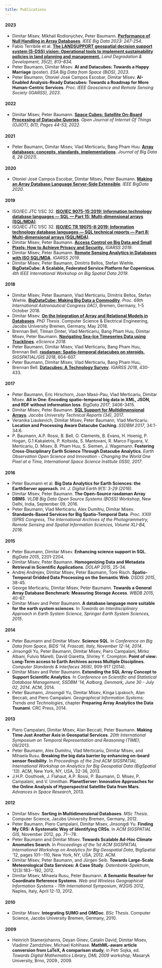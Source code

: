 ```yaml
---
title: Publications
---
```


#### 2023

- Dimitar Misev, Mikhail Rodionychev, Peter Baumann. [**Performance of Null Handling in Array Databases**](https://ieeexplore.ieee.org/document/10386100). *IEEE Big Data 2023: 247-254*.
- Fabio Terribile et al. [**The LANDSUPPORT geospatial decision support system (S-DSS) vision: Operational tools to implement sustainability policies in land planning and management.**](https://doi.org/10.1002/ldr.4954) *Land Degradation & Development, 35(2), 813–834.*
- Peter Baumann, Dimitar Misev. **AI and Datacubes: Towards a Happy Marriage** (poster). *ESA Big Data from Space (BiDS), 2023*.
- Peter Baumann, Otoniel José Campos Escobar, Dimitar Misev. **AI-Enabled Analysis-Ready Datacubes: Towards a Roadmap for More Human-Centric Services**. *Proc. IEEE Geoscience and Remote Sensing Society (IGARSS), 2023*.

#### 2022

- Dimitar Misev, Peter Baumann. [**Space Cubes: Satellite On-Board Processing of Datacube Queries**](https://www.ronpub.com/ojiot/OJIOT_2022v8i1n05_Misev.html). *Open Journal of Internet Of Things (OJIOT), 8(1), Pages 44-53, 2022*.

#### 2021

- Peter Baumann, Dimitar Misev, Vlad Merticariu, Bang Pham Huu. [**Array databases: concepts, standards, implementations**](https://journalofbigdata.springeropen.com/articles/10.1186/s40537-020-00399-2). *Journal of Big Data 8, 28 (2021)*.

#### 2020

- Otoniel José Campos Escobar, Dimitar Misev, Peter Baumann. [**Making an Array Database Language Server-Side Extensible**](https://ieeexplore.ieee.org/document/9378108/). *IEEE BigData 2020*.

#### 2019

- ISO/IEC JTC 1/SC 32. [**ISO/IEC 9075-15:2019: Information technology database languages &mdash; SQL &mdash; Part 15: Multi-dimensional arrays (SQL/MDA)**](https://www.iso.org/standard/67382.html).
- ISO/IEC JTC 1/SC 32. [**ISO/IEC TR 19075-8:2019: Information technology database languages &mdash; SQL technical reports &mdash; Part 8: Multi-dimensional arrays (SQL/MDA)**](https://www.iso.org/standard/69777.html).
- Dimitar Misev, Peter Baumann. [**Access Control on Big Data and Small Pixels: How to Achieve Privacy and Security.**](https://ieeexplore.ieee.org/document/8898179) *IGARSS 2019*.
- Dimitar Misev, Peter Baumann. [**Remote Sensing Analytics in Databases with ISO SQL/MDA**](https://ieeexplore.ieee.org/document/8898179). *IGARSS 2019*.
- Dimitar Misev, Peter Baumann, Dimitris Bellos, Stefan Wiehle. **BigDataCube: A Scalable, Federated Service Platform for Copernicus**. *4th IEEE International Workshop on Big Spatial Data 2019*.

#### 2018

- Dimitar Misev, Peter Baumann, Vlad Merticariu, Dimitris Bellos, Stefan Wiehle. [**BigDataCube: Making Big Data a Commodity**](https://iafastro.directory/iac/archive/browse/IAC-18/B1/4/44924/). *Proc. 69th International Astronautical Congress (IAC)*, Bremen, Germany, 1-5 October 2018.
- Dimitar Misev. [**On the Integration of Array and Relational Models in Databases**](http://nbn-resolving.org/urn:nbn:de:gbv:579-opus-1008050). *PhD Thesis*. Computer Science & Electrical Engineering, Jacobs University Bremen, Germany, May 2018.
- Brennan Bell, Tilman Dinter, Vlad Merticariu, Bang Pham Huu, Dimitar Misev, Peter Baumann. [**Navigating Sea-Ice Timeseries Data using Tracklines**](https://doi.org/10.1109/eScience.2018.00115). *eScience 2018*.
- Peter Baumann, Dimitar Misev, Vlad Merticariu, Bang Pham Huu, Brennan Bell. [**rasdaman: Spatio-temporal datacubes on steroids.**](https://doi.org/10.1145/3274895.3274988) *SIGSPATIAL/GIS 2018*, 604-607.
- Peter Baumann, Dimitar Misev, Vlad Merticariu, Bang Pham Huu, Brennan Bell. [**Datacubes: A Technology Survey**](https://www.doi.org/10.1109/IGARSS.2018.8518920). *IGARSS 2018*, 430-433.

#### 2017

- Peter Baumann, Eric Hirschorn, Joan Masó-Pau, Vlad Merticariu, Dimitar Misev. **All in One: Encoding spatio-temporal big data in XML, JSON, and RDF without information loss**. *BigData 2017*, 3406-3415.
- Dimitar Misev, Peter Baumann. [**SQL Support for Multidimensional Arrays**](http://nbn-resolving.org/urn:nbn:de:gbv:579-opus-1007237). *Jacobs University Technical Reports (34)*, 2017.
- Veranika Liaukevich, Dimitar Misev, Peter Baumann, Vlad Merticariu. **Location and Processing Aware Datacube Caching**. *SSDBM 2017*, 34:1-34:6.
- P. Baumann, A.P. Rossi, B. Bell, O. Clements, B. Evans, H. Hoenig, P. Hogan, G.1 Kakaletris, P. Koltsida, S. Mantovani, R. Marco Figuera, V. Merticariu, D. Misev, B. Pham Huu, S. Siemen, J. Wagemann. **Fostering Cross-Disciplinary Earth Science Through Datacube Analytics**. *Earth Observation Open Science and Innovation - Changing the World One Pixel at a Time, International Space Science Institute (ISSI), 2017*.

#### 2016

- Peter Baumann et al. **Big Data Analytics for Earth Sciences: the EarthServer approach**. *Int. J. Digital Earth 9(1): 3-29 (2016)*.
- Dimitar Misev, Peter Baumann. **The Open-Source rasdaman Array DBMS**. *VLDB Big Data Open Source Systems (BOSS) Workshop*, New Delhi, India, September 09, 2016.
- Peter Baumann, Vlad Merticariu, Alex Dumitru, Dimitar Misev. **Standards-Based Services for Big Spatio-Temporal Data**. *Proc. XXIII ISPRS Congress, The International Archives of the Photogrammetry, Remote Sensing and Spatial Information Sciences, Volume XLI-B4, 2016.*

#### 2015

- Peter Baumann, Dimitar Misev. **Enhancing science support in SQL**. *BigData 2015*, 2201-2204.
- Dimitar Misev, Peter Baumann. **Homogenizing Data and Metadata Retrieval in Scientific Applications**. *DOLAP 2015*, 25-34.
- Andrej Andrejev, Dimitar Misev, Peter Baumann, Tore Risch. **Spatio-Temporal Gridded Data Processing on the Semantic Web**. *DSDIS 2015*, 38-45.
- George Merticariu, Dimitar Misev, Peter Baumann. **Towards a General Array Database Benchmark: Measuring Storage Access**. *WBDB 2015*, 40-67.
- Dimitar Misev and Peter Baumann. **A database language more suitable for the earth system sciences**. In *Towards an Interdisciplinary Approach in Earth System Science, Springer Earth System Sciences, 2015*.

#### 2014

- Peter Baumann and Dimitar Misev. **Science SQL**. In *Conference on Big Data from Space, BiDS '14, Frascati, Italy, November 12-14, 2014*.
- Jinsongdi Yu, Peter Baumann, Dimitar Misev, Piero Campalani, Mirko Albani, Fulvio Marelli, David Giaretta, Shirley Y. Crompton.
**Point of view: Long-Term access to Earth Archives across Multiple Disciplines**. *Computer Standards & Interfaces 36(6)*, 909-917 (2014).
- Dimitar Misev and Peter Baumann. **Extending the SQL Array Concept to Support Scientific Analytics**. In *Conference on Scientific and Statistical Database Management, SSDBM '14, Aalborg, Denmark, June 30 - July 02, 2014*. ACM, 2014.
- Peter Baumann, Jinsongdi Yu, Dimitar Misev, Kinga Lipskoch, Alan Beccati, and Piero Campalani. *Geographical Information Systems: Trends and Technologies*, chapter **Preparing Array Analytics the Data Tsunami**. CRC Press, 2014.

#### 2013

- Piero Campalani, Dimitar Misev, Alan Beccati, Peter Baumann. **Making Time Just Another Axis in Geospatial Services**. *20th International Symposium on Temporal Representation and Reasoning (TIME)*; 09/2013.
- Peter Baumann, Alex Dumitru, Vlad Merticariu, Dimitar Misev, and Mihaela Rusu. **Breaking the big data barrier by enhancing on-board sensor flexibility**. In *Proceedings of the 2nd ACM SIGSPATIAL International Workshop on Analytics for Big Geospatial Data (BigSpatial '13)*. ACM, New York, NY, USA, 32-36, 2013.
- J.H.P. Oosthoek, J. Flahaut, A.P. Rossi, P. Baumann, D. Misev, P. Campalani, and V. Unnithan. **PlanetServer: Innovative Approaches for the Online Analysis of Hyperspectral Satellite Data from Mars**. *Advances in Space Research*, 2013.

#### 2012

- Dimitar Misev. **Sorting in Multidimensional Databases**. *MSc Thesis*. Computer Science, Jacobs University Bremen, Germany, 2012.
- Peter Baumann, Piero Campalani, Dimitar Misev, Jinsongdi Yu. **Finding My CRS: A Systematic Way of Identifying CRSs**. In *ACM SIGSPATIAL GIS*, November 2012, pp. 71--78.
- Peter Baumann and Dimitar Misev. **Towards Scalable Ad-Hoc Climate Anomalies Search**. In *Proceedings of the 1st ACM SIGSPATIAL International Workshop on Analytics for Big Geospatial Data*, BigSpatial '12, pages 101--110, New York, NY, USA, 2012. ACM.
- Dimitar Misev, Peter Baumann, and Jürgen Seib. **Towards Large-Scale Meteorological Data Services: A Case Study**. *Datenbank-Spektrum*, 12(3):183--192, 2012.
- Dimitar Misev, Mihaela Rusu, Peter Baumann. **A Semantic Resolver for Coordinate Reference Systems**. *Web and Wireless Geographical Information Systems - 11th International Symposium*, W2GIS 2012, Naples, Italy, April 12-13, 2012.

#### 2010

- Dimitar Misev. **Integrating SUMO and OMDoc**. *BSc Thesis*. Computer Science, Jacobs University Bremen, Germany, 2010.

#### 2009

- Heinrich Stamerjohanns, Deyan Ginev, Catalin David, Dimitar Misev, Vladimir Zamdzhiev, Michael Kohlhase. **MathML-aware article conversion from LaTeX, A comparison study**; in Petr Sojka, ed. *Towards Digital Mathematics Library, DML 2009 workshop*, Masaryk University, Brno, 2009., 2009.

